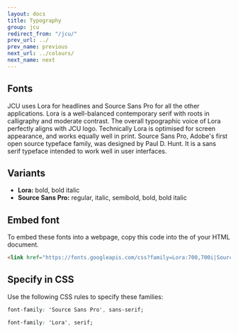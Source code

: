 ```yaml
---
layout: docs
title: Typography
group: jcu
redirect_from: "/jcu/"
prev_url: ../
prev_name: previous
next_url: ../colours/
next_name: next
---
```


## Fonts
JCU uses Lora for headlines and Source Sans Pro for all the other applications. 
Lora is a well-balanced contemporary serif with roots in calligraphy and moderate contrast. The overall typographic voice of Lora perfectly aligns with JCU logo. Technically Lora is optimised for screen appearance, and works equally well in print.
Source Sans Pro, Adobe's first open source typeface family, was designed by Paul D. Hunt. It is a sans serif typeface intended to work well in user interfaces.

## Variants
* **Lora:** bold, bold italic
* **Source Sans Pro:** regular, italic, semibold, bold, bold italic

## Embed font
To embed these fonts into a webpage, copy this code into the <head> of your HTML document.

```html
<link href="https://fonts.googleapis.com/css?family=Lora:700,700i|Source+Sans+Pro:400,400i,600,600i,700,700i" rel="stylesheet">
```

## Specify in CSS
Use the following CSS rules to specify these families:

```css
font-family: 'Source Sans Pro', sans-serif;
```
```css
font-family: 'Lora', serif;
```


